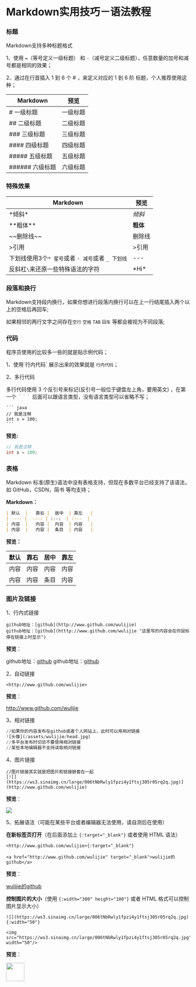 # Markdown实用技巧－语法教程

### 标题

Markdown支持多种标题格式

1、使用 `=`（等号定义一级标题） 和 `-`（减号定义二级标题），任意数量的加号和减号都是相同的效果；

2、通过在行首插入 1 到 6 个 # ，来定义对应的 1 到 6 阶 标题，个人推荐使用这种；

| Markdown        | 预览     |
| --------------- | -------- |
| # 一级标题      | 一级标题 |
| ## 二级标题     | 二级标题 |
| ### 三级标题    | 三级标题 |
| #### 四级标题   | 四级标题 |
| ##### 五级标题  | 五级标题 |
| ###### 六级标题 | 六级标题 |

### 特殊效果

| Markdown                                          | 预览     |
| ------------------------------------------------- | -------- |
| \*倾斜\*                                          | *倾斜*   |
| \*\*粗体\*\*                                      | **粗体** |
| \~\~删除线\~\~                                    | 删除线   |
| \>引用                                            | >引用    |
| 下划线使用3个`* 星号`或者 `- 减号`或者 `_ 下划线` | ---      |
| 反斜杠`\`来还原一些特殊语法的字符                 | \*Hi\*   |

### 段落和换行

Markdown支持段内换行，如果你想进行段落内换行可以在上一行结尾插入两个以上的空格后再回车;

如果相邻的两行文字之间存在`空行` `空格` `TAB` `回车` 等都会被视为不同段落;

### 代码

程序员使用的比较多一些的就是贴示例代码；

1、使用\`行内代码\` 展示出来的效果就是 `行内代码`；

2、多行代码

多行代码使用 3 个反引号来标记(反引号一般位于键盘左上角，要用英文) ，在第一个 `｀｀｀` 后面可以跟语言类型，没有语言类型可以省略不写；

```
​``` java
// 我是注释
int x = 100;
​```
```

**预览:**

```java
// 我是注释
int x = 100;
```

### 表格

Markdown 标准(原生)语法中没有表格支持，但现在多数平台已经支持了该语法，如 GitHub，CSDN，简书 等均支持；

**Markdown：**

```markdown
| 默认  |   靠右 |  居中  | 靠左   |
| ---- |  ---: | :--:  | :---  |
| 内容  |   内容 |  内容  | 内容   |
| 内容  |   内容 |  条目  | 内容   |
```

**预览：**

| 默认 | 靠右 | 居中 | 靠左 |
| ---- | ---- | ---- | ---- |
| 内容 | 内容 | 内容 | 内容 |
| 内容 | 内容 | 条目 | 内容 |

### 图片及链接

1、行内式链接

```
github地址：[github](http://www.github.com/wulijie)
github地址：[github](htttp://www.github.com/wulijie "这里写的内容会在你鼠标停在链接上时显示")
```

**预览**：

github地址：[github](http://www.github.com/wulijie)
github地址：[github](htttp://www.github.com/wulijie "这里写的内容会在你鼠标停在链接上时显示")

2、自动链接

```
<http://www.github.com/wulijie>
```

**预览**：

<http://www.github.com/wulijie>

3、相对链接

```python
//如果你的内容发布在github或者个人网站上，此时可以用相对链接
![头像](/assets/wulijie/head.jpg)
//多平台发布时切忌不要使用相对链接
//某些本地编辑器不支持读取相对链接
```

4、图片链接

```
//图片链接其实就是把图片和链接嵌套在一起
[![](https://ws3.sinaimg.cn/large/006tNbRwly1fpzi4y1ftsj305r05rq2q.jpg)](http://www.github.com/wulijie)
```

**预览**：

[![](https://ws3.sinaimg.cn/large/006tNbRwly1fpzi4y1ftsj305r05rq2q.jpg)](http://www.github.com/wulijie)

5、拓展语法（可能在某些平台或者编辑器无法使用，请自测后在使用）

**在新标签页打开**（在后面添加上 `{:target="_blank"}` 或者使用 HTML 语法）

```
<http://www.github.com/wulijie>{:target="_blank"}

<a href="http://www.github.com/wulijie" target="_blank">wulijie的github</a>
```

**预览**：

<a href="http://www.github.com/wulijie" target="_blank">wulijie的github</a>

**控制图片的大小**（使用 `{:width="300" height="100"}` 或者 HTML 格式可以控制图片显示大小）

```
![](https://ws3.sinaimg.cn/large/006tNbRwly1fpzi4y1ftsj305r05rq2q.jpg){:width="50"}

<img src="https://ws3.sinaimg.cn/large/006tNbRwly1fpzi4y1ftsj305r05rq2q.jpg" width="50"/>
```

**预览**：

<img src="https://ws3.sinaimg.cn/large/006tNbRwly1fpzi4y1ftsj305r05rq2q.jpg" width="50"/>

